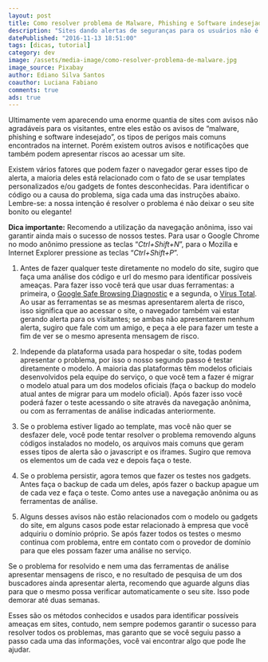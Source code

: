 ```yaml
---
layout: post
title: Como resolver problema de Malware, Phishing e Software indesejado no site
description: "Sites dando alertas de seguranças para os usuários não é nada legal, por isso você  sempre deve ter cuidados  com widgets e outros códigos usados em seu blog. Fique atento e antes de instalar qualquer código em seu blog faça uma verificação de segurança."
datePublished: "2016-11-13 18:51:00"
tags: [dicas, tutorial]
category: dev
image: /assets/media-image/como-resolver-problema-de-malware.jpg
image_source: Pixabay
author: Ediano Silva Santos
coauthor: Luciana Fabiano
comments: true
ads: true
---
```


Ultimamente vem aparecendo uma enorme quantia de sites com avisos não agradáveis para os visitantes, entre eles estão os avisos de “malware, phishing e software indesejado”, os tipos de perigos mais comuns encontrados na internet. Porém existem outros avisos e notificações que também podem apresentar riscos ao acessar um site.

Existem vários fatores que podem fazer o navegador gerar esses tipo de alerta, a maioria deles está relacionado com o fato de se usar templates personalizados e/ou gadgets de fontes desconhecidas. Para identificar o código ou a causa do problema, siga cada uma das instruções abaixo. Lembre-se: a nossa intenção é resolver o problema é não deixar o seu site bonito ou elegante!

**Dica importante:** Recomendo a utilização da navegação anônima, isso vai garantir ainda mais o sucesso de nossos testes. Para usar o Google Chrome no modo anônimo pressione as teclas “*Ctrl+Shift+N*”, para o Mozilla e Internet Explorer pressione as teclas “*Ctrl+Shift+P*”.

1. Antes de fazer qualquer teste diretamente no modelo do site, sugiro que faça uma análise dos código e url do mesmo para identificar possíveis ameaças. Para fazer isso você terá que usar duas ferramentas: a primeira, o <a href="https://www.google.com/transparencyreport/safebrowsing/diagnostic/?hl=pt-BR" target="_blank" rel="noopener">Google Safe Browsing Diagnostic</a> e a segunda, o <a href="https://www.virustotal.com/pt/#url" target="_blank" rel="noopener">Vírus Total</a>. Ao usar as ferramentas se as mesmas apresentarem alerta de risco, isso significa que ao acessar o site, o navegador também vai estar gerando alerta para os visitantes; se ambas não apresentarem nenhum alerta, sugiro que fale com um amigo, e peça a ele para fazer um teste a fim de ver se o mesmo apresenta mensagem de risco.

2. Independe da plataforma usada para hospedar o site, todas podem apresentar o problema, por isso o nosso segundo passo é testar diretamente o modelo. A maioria das plataformas têm modelos oficiais desenvolvidos pela equipe do serviço, o que você tem a fazer é migrar o modelo atual para um dos modelos oficiais (faça o backup do modelo atual antes de migrar para um modelo oficial). Após fazer isso você poderá fazer o teste acessando o site através da navegação anônima, ou com as ferramentas de análise indicadas anteriormente.

3. Se o problema estiver ligado ao template, mas você não quer se desfazer dele, você pode tentar resolver o problema removendo alguns códigos instalados no modelo, os arquivos mais comuns que geram esses tipos de alerta são o javascript e os iframes. Sugiro que remova os elementos um de cada vez e depois faça o teste.

4. Se o problema persistir, agora temos que fazer os testes nos gadgets. Antes faça o backup de cada um deles, após fazer o backup apague um de cada vez e faça o teste. Como antes use a navegação anônima ou as ferramentas de análise.

5. Alguns desses avisos não estão relacionados com o modelo ou gadgets do site, em alguns casos pode estar relacionado à empresa que você adquiriu o domínio próprio. Se após fazer todos os testes o mesmo continua com problema, entre em contato com o provedor de domínio para que eles possam fazer uma análise no serviço.

Se o problema for resolvido e nem uma das ferramentas de análise apresentar mensagens de risco, e no resultado de pesquisa de um dos buscadores ainda apresentar alerta, recomendo que aguarde alguns dias para que o mesmo possa verificar automaticamente o seu site. Isso pode demorar até duas semanas.

Esses são os métodos conhecidos e usados para identificar possíveis ameaças em sites, contudo, nem sempre podemos garantir o sucesso para resolver todos os problemas, mas garanto que se você seguiu passo a passo cada uma das informações, você vai encontrar algo que pode lhe ajudar.